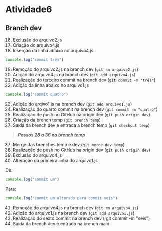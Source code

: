 # Atividade6

## Branch dev

16. Exclusão do arquivo2.js
17. Criação do arquivo4.js
18. Inserção da linha abaixo no arquivo4.js:
```JavaScript
console.log("commit três")
```
19. Remoção do arquivo2.js na branch dev (`git rm arquivo2.js`)
20. Adição do arquivo4.js na branch dev (`git add arquivo4.js`)
21. Realização do terceiro commit na brench dev (`git commit -m "três"`) 
22. Adição da linha abaixo no arquivo1.js
```JavaScript
console.log("commit quatro")
```
23. Adição do arqivo1.js na branch dev (`git add arquivo1.js`)
24. Realização do quarto commit na brench dev (`git commit -m "quatro"`)
25. Realização de push no GitHub na origin dev (`git push origin dev`)
26. Criação da brench temp (`git brench temp`)
27. Saída da brench dev e entrada a brench temp (`git checkout temp`)

>***Passos 28 a 36 na brench temp***

37. Merge das brenches temp e dev (`git merge dev temp`)
38. Realização de push no GitHub na origin dev (`git push origin dev`)
39. Exclusão do arquivo4.js
40. Alteração da primeira linha do arquivo1.js 

De: 
```JavaScript
console.log("commit um")
``` 
Para:
```JavaScript 
console.log("commit um_alterado para commit seis")
```
41. Remoção do arquivo4.js na brench dev (`git rm arquivo4.js`)
42. Adição do arquivo1.js na brench dev (`git add arquivo1.js`)
43. Realização do sexto commit na brench dev (`git commit -m "seis")
44. Saída da brench dev e entrada na brench main
